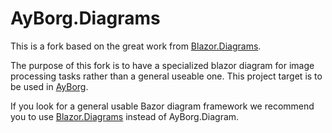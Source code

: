 # AyBorg.Diagrams

This is a fork based on the great work from [Blazor.Diagrams](https://github.com/Blazor-Diagrams/Blazor.Diagrams).

The purpose of this fork is to have a specialized blazor diagram for image processing tasks rather than a general useable one. This project target is to be used in [AyBorg](https://github.com/Source-Alchemists/AyBorg).

If you look for a general usable Bazor diagram framework we recommend you to use [Blazor.Diagrams](https://github.com/Blazor-Diagrams/Blazor.Diagrams) instead of AyBorg.Diagram.